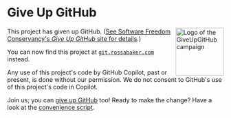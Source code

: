 # Give Up GitHub

<a href="https://GiveUpGitHub.org/"><img src="https://sfconservancy.org/img/GiveUpGitHub.png" alt="Logo of the GiveUpGitHub campaign" align="right" style="width: 8em; height: 8em;" /></a>

This project has given up GitHub.  ([See Software Freedom Conservancy's *Give Up  GitHub* site for details](https://GiveUpGitHub.org).)

You can now find this project at [`git.rossabaker.com`](https://git.rossabaker.com/ross/scataz) instead.

Any use of this project's code by GitHub Copilot, past or present, is done without our permission.  We do not consent to GitHub's use of this project's code in Copilot.

Join us; you can [give up GitHub](https://GiveUpGitHub.org) too!
Ready to make the change?
Have a look at the [convenience script](https://codeberg.org/rossabaker/giveupgithub.sh).
